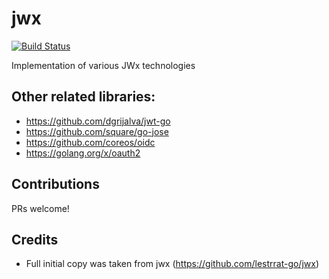 # jwx

[![Build Status](https://travis-ci.org/repenno/jwx-opa.svg?branch=master)](https://travis-ci.org/repenno/jwx-opa)


Implementation of various JWx technologies

## Other related libraries:

* https://github.com/dgrijalva/jwt-go
* https://github.com/square/go-jose
* https://github.com/coreos/oidc
* https://golang.org/x/oauth2

## Contributions

PRs welcome!

## Credits

* Full initial copy was taken from jwx (https://github.com/lestrrat-go/jwx)
